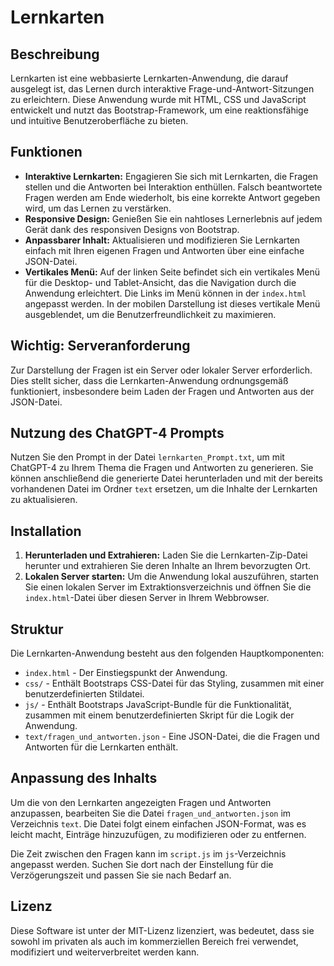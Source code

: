 
# Lernkarten

## Beschreibung

Lernkarten ist eine webbasierte Lernkarten-Anwendung, die darauf ausgelegt ist, das Lernen durch interaktive Frage-und-Antwort-Sitzungen zu erleichtern. Diese Anwendung wurde mit HTML, CSS und JavaScript entwickelt und nutzt das Bootstrap-Framework, um eine reaktionsfähige und intuitive Benutzeroberfläche zu bieten.

## Funktionen

- **Interaktive Lernkarten:** Engagieren Sie sich mit Lernkarten, die Fragen stellen und die Antworten bei Interaktion enthüllen. Falsch beantwortete Fragen werden am Ende wiederholt, bis eine korrekte Antwort gegeben wird, um das Lernen zu verstärken.
- **Responsive Design:** Genießen Sie ein nahtloses Lernerlebnis auf jedem Gerät dank des responsiven Designs von Bootstrap.
- **Anpassbarer Inhalt:** Aktualisieren und modifizieren Sie Lernkarten einfach mit Ihren eigenen Fragen und Antworten über eine einfache JSON-Datei.
- **Vertikales Menü:** Auf der linken Seite befindet sich ein vertikales Menü für die Desktop- und Tablet-Ansicht, das die Navigation durch die Anwendung erleichtert. Die Links im Menü können in der `index.html` angepasst werden. In der mobilen Darstellung ist dieses vertikale Menü ausgeblendet, um die Benutzerfreundlichkeit zu maximieren.

## Wichtig: Serveranforderung

Zur Darstellung der Fragen ist ein Server oder lokaler Server erforderlich. Dies stellt sicher, dass die Lernkarten-Anwendung ordnungsgemäß funktioniert, insbesondere beim Laden der Fragen und Antworten aus der JSON-Datei.

## Nutzung des ChatGPT-4 Prompts

Nutzen Sie den Prompt in der Datei `lernkarten_Prompt.txt`, um mit ChatGPT-4 zu Ihrem Thema die Fragen und Antworten zu generieren. Sie können anschließend die generierte Datei herunterladen und mit der bereits vorhandenen Datei im Ordner `text` ersetzen, um die Inhalte der Lernkarten zu aktualisieren.

## Installation

1. **Herunterladen und Extrahieren:** Laden Sie die Lernkarten-Zip-Datei herunter und extrahieren Sie deren Inhalte an Ihrem bevorzugten Ort.
2. **Lokalen Server starten:** Um die Anwendung lokal auszuführen, starten Sie einen lokalen Server im Extraktionsverzeichnis und öffnen Sie die `index.html`-Datei über diesen Server in Ihrem Webbrowser.

## Struktur

Die Lernkarten-Anwendung besteht aus den folgenden Hauptkomponenten:

- `index.html` - Der Einstiegspunkt der Anwendung.
- `css/` - Enthält Bootstraps CSS-Datei für das Styling, zusammen mit einer benutzerdefinierten Stildatei.
- `js/` - Enthält Bootstraps JavaScript-Bundle für die Funktionalität, zusammen mit einem benutzerdefinierten Skript für die Logik der Anwendung.
- `text/fragen_und_antworten.json` - Eine JSON-Datei, die die Fragen und Antworten für die Lernkarten enthält.

## Anpassung des Inhalts

Um die von den Lernkarten angezeigten Fragen und Antworten anzupassen, bearbeiten Sie die Datei `fragen_und_antworten.json` im Verzeichnis `text`. Die Datei folgt einem einfachen JSON-Format, was es leicht macht, Einträge hinzuzufügen, zu modifizieren oder zu entfernen.

Die Zeit zwischen den Fragen kann im `script.js` im `js`-Verzeichnis angepasst werden. Suchen Sie dort nach der Einstellung für die Verzögerungszeit und passen Sie sie nach Bedarf an.

## Lizenz

Diese Software ist unter der MIT-Lizenz lizenziert, was bedeutet, dass sie sowohl im privaten als auch im kommerziellen Bereich frei verwendet, modifiziert und weiterverbreitet werden kann.
